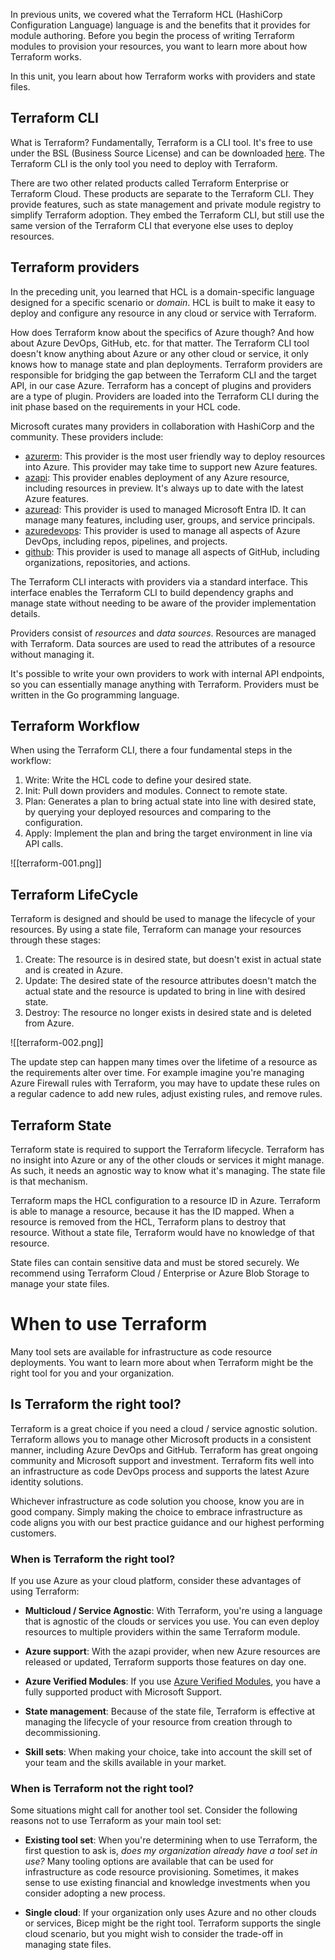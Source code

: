 In previous units, we covered what the Terraform HCL (HashiCorp Configuration Language) language is and the benefits that it provides for module authoring. Before you begin the process of writing Terraform modules to provision your resources, you want to learn more about how Terraform works.

In this unit, you learn about how Terraform works with providers and state files.

## Terraform CLI

What is Terraform? Fundamentally, Terraform is a CLI tool. It's free to use under the BSL (Business Source License) and can be downloaded [here](https://developer.hashicorp.com/terraform/install). The Terraform CLI is the only tool you need to deploy with Terraform.

There are two other related products called Terraform Enterprise or Terraform Cloud. These products are separate to the Terraform CLI. They provide features, such as state management and private module registry to simplify Terraform adoption. They embed the Terraform CLI, but still use the same version of the Terraform CLI that everyone else uses to deploy resources.

## Terraform providers

In the preceding unit, you learned that HCL is a domain-specific language designed for a specific scenario or _domain_. HCL is built to make it easy to deploy and configure any resource in any cloud or service with Terraform.

How does Terraform know about the specifics of Azure though? And how about Azure DevOps, GitHub, etc. for that matter. The Terraform CLI tool doesn't know anything about Azure or any other cloud or service, it only knows how to manage state and plan deployments. Terraform providers are responsible for bridging the gap between the Terraform CLI and the target API, in our case Azure. Terraform has a concept of plugins and providers are a type of plugin. Providers are loaded into the Terraform CLI during the init phase based on the requirements in your HCL code.

Microsoft curates many providers in collaboration with HashiCorp and the community. These providers include:

- [azurerm](https://registry.terraform.io/providers/hashicorp/azurerm): This provider is the most user friendly way to deploy resources into Azure. This provider may take time to support new Azure features.
- [azapi](https://registry.terraform.io/providers/Azure/azapi): This provider enables deployment of any Azure resource, including resources in preview. It's always up to date with the latest Azure features.
- [azuread](https://registry.terraform.io/providers/hashicorp/azuread): This provider is used to managed Microsoft Entra ID. It can manage many features, including user, groups, and service principals.
- [azuredevops](https://registry.terraform.io/providers/microsoft/azuredevops): This provider is used to manage all aspects of Azure DevOps, including repos, pipelines, and projects.
- [github](https://registry.terraform.io/providers/integrations/github): This provider is used to manage all aspects of GitHub, including organizations, repositories, and actions.

The Terraform CLI interacts with providers via a standard interface. This interface enables the Terraform CLI to build dependency graphs and manage state without needing to be aware of the provider implementation details.

Providers consist of _resources_ and _data sources_. Resources are managed with Terraform. Data sources are used to read the attributes of a resource without managing it.

It's possible to write your own providers to work with internal API endpoints, so you can essentially manage anything with Terraform. Providers must be written in the Go programming language.

## Terraform Workflow

When using the Terraform CLI, there a four fundamental steps in the workflow:

1. Write: Write the HCL code to define your desired state.
2. Init: Pull down providers and modules. Connect to remote state.
3. Plan: Generates a plan to bring actual state into line with desired state, by querying your deployed resources and comparing to the configuration.
4. Apply: Implement the plan and bring the target environment in line via API calls.

![[terraform-001.png]]

## Terraform LifeCycle

Terraform is designed and should be used to manage the lifecycle of your resources. By using a state file, Terraform can manage your resources through these stages:

1. Create: The resource is in desired state, but doesn't exist in actual state and is created in Azure.
2. Update: The desired state of the resource attributes doesn't match the actual state and the resource is updated to bring in line with desired state.
3. Destroy: The resource no longer exists in desired state and is deleted from Azure.

![[terraform-002.png]]

The update step can happen many times over the lifetime of a resource as the requirements alter over time. For example imagine you're managing Azure Firewall rules with Terraform, you may have to update these rules on a regular cadence to add new rules, adjust existing rules, and remove rules.

## Terraform State

Terraform state is required to support the Terraform lifecycle. Terraform has no insight into Azure or any of the other clouds or services it might manage. As such, it needs an agnostic way to know what it's managing. The state file is that mechanism.

Terraform maps the HCL configuration to a resource ID in Azure. Terraform is able to manage a resource, because it has the ID mapped. When a resource is removed from the HCL, Terraform plans to destroy that resource. Without a state file, Terraform would have no knowledge of that resource.

State files can contain sensitive data and must be stored securely. We recommend using Terraform Cloud / Enterprise or Azure Blob Storage to manage your state files.

# When to use Terraform

Many tool sets are available for infrastructure as code resource deployments. You want to learn more about when Terraform might be the right tool for you and your organization.

## Is Terraform the right tool?

Terraform is a great choice if you need a cloud / service agnostic solution. Terraform allows you to manage other Microsoft products in a consistent manner, including Azure DevOps and GitHub. Terraform has great ongoing community and Microsoft support and investment. Terraform fits well into an infrastructure as code DevOps process and supports the latest Azure identity solutions.

Whichever infrastructure as code solution you choose, know you are in good company. Simply making the choice to embrace infrastructure as code aligns you with our best practice guidance and our highest performing customers.

### When is Terraform the right tool?

If you use Azure as your cloud platform, consider these advantages of using Terraform:

- **Multicloud / Service Agnostic**: With Terraform, you're using a language that is agnostic of the clouds or services you use. You can even deploy resources to multiple providers within the same Terraform module.
    
- **Azure support**: With the azapi provider, when new Azure resources are released or updated, Terraform supports those features on day one.
    
- **Azure Verified Modules**: If you use [Azure Verified Modules](https://aka.ms/avm), you have a fully supported product with Microsoft Support.
    
- **State management**: Because of the state file, Terraform is effective at managing the lifecycle of your resource from creation through to decommissioning.
    
- **Skill sets**: When making your choice, take into account the skill set of your team and the skills available in your market.
    

### When is Terraform not the right tool?

Some situations might call for another tool set. Consider the following reasons not to use Terraform as your main tool set:

- **Existing tool set**: When you're determining when to use Terraform, the first question to ask is, _does my organization already have a tool set in use?_ Many tooling options are available that can be used for infrastructure as code resource provisioning. Sometimes, it makes sense to use existing financial and knowledge investments when you consider adopting a new process.
    
- **Single cloud**: If your organization only uses Azure and no other clouds or services, Bicep might be the right tool. Terraform supports the single cloud scenario, but you might wish to consider the trade-off in managing state files.